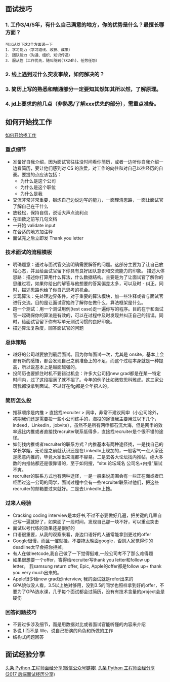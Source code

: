 ## 面试技巧

### 1.	工作3/4/5年，有什么自己满意的地方，你的优势是什么？最擅长哪方面？

```
可以从以下这3个方面说一下
1. 学习能力（学习路线、收获、成果）
2. 团队能力（沟通、组织、知识传递）
3. 服从性（工作优先，随叫随到(7X24h)、任劳任怨）
```
### 2.	线上遇到过什么突发事故，如何解决的？
### 3.	简历上写的熟悉和精通部分一定要知其然知其所以然，了解原理。
### 4.	jd上要求的前几点（非熟悉/了解xxx优先的部分），需重点准备。

## 如何开始找工作

[如何开始找工作](https://wdxtub.com/interview/14520609088903.html)

### 重点细节

 - 准备好自我介绍，因为面试官往往没时间看你简历，或者一边听你自我介绍一边看简历，要让他们感到对 CS 的热爱，对工作的向往和对自己以往经历的自豪。要提的点应该包括：
    * 为什么是这个公司
    * 为什么是这个职位
    * 为什么是我
 - 交流非常非常重要，锻炼自己边说边写的能力，一面理清思路，一面让面试官了解自己在干什么
 - 放轻松，保持自信，说话大声点流利点
 - 在函数之前写几句文档
 - 一开始 validate input
 - 在合适的地方加注释
 - 面试完之后立即发 Thank you letter
 
 ### 技术面试的流程模板
 
 - 明确题意：通过与面试官交流明确需要解答的问题。这部分主要为了让自己放松心态，并且给面试官留下你具有良好团队意识和交流能力的印象。
描述大体思路：描述你打算用什么算法，什么数据结构。主要是为了让面试官了解你的思维过程，如果你给出的解答与他想要的答案偏差太多，可以及时 - 纠正。同时，描述思路也给了你自己思考的机会。
 - 实现算法：先处理边界条件。对于重要的算法模块，加一些注释或者与面试官进行交流。目的是让面试官始终了解你在做什么，算法框架是什么。
 - 跑一个测试：用一个测试用例(test case)走一遍你写的程序。目的在于和面试官一起确保你的算法是有效的，可以在过程中及时发现并纠正自己的错误。同时，给面试官留下你有写单元测试习惯的良好印象。
 - 描述算法复杂度，回答面试官的问题
 
 ### 总体策略
 
- 越好的公司越要放到最后面试。因为你每面试一次，尤其是 onsite，基本上会都有新的感悟，都会发现自己之前准备上的不足，而这个过程本身就是一种提高，所以说基本上是越面越强的。
- 投简历也要抓住时机不要错过机会：许多大公司招new grad都是在某一特定时间内，过了这段招满了就不招了。今年的例子比如微软思科雅虎。这三家公司我都没拿到面试。不过好在flg都是全年招人的。

### 简历怎么投

- 推荐顺序是内推 > 直接找recruiter > 网申，非常不建议网申（小公司除外，初期我们还是需要投一些小公司练手的，海投的途径我主要用过以下几个，indeed，Linkedin，jobvite），虽然不是所有网申都石沉大海，但是网申的效率远比内推或者直接找recruiter联系低得多，直接找recruiter是个很不错的途径。
- 如何找内推或者recruiter的联系方式？内推基本有两种途径找，一是找自己的学长学姐，无论是之前就认识还是在LinkedIn上现加的，一般客气一点人家还是愿意内推的，毕竟大家出来混都不容易。二是去各大论坛找内推帖，绝大多数的内推帖都还是很靠谱的，至于如何搜，“site:论坛域名 公司名+内推”屡试不爽。
- recruiter的联系方式也有两种途径，一是一般来说周围会有一些正在面或者已经面过这一公司的同学，面试过程中会有一些recruiter联系过他们，把这些recruiter的邮箱要过来就好。二是去LinkedIn上搜。

### 过来人经验

- Cracking coding interview是本好书,不过不必要做好几遍，把关键的几章自己写一遍就好了，如果面了一段时间，发现自己那一块不好，可以重点突击
- 面试以考代练的效果还是很好的
- 口语很重要，从我的观察来看，身边口语好的人通常能拿到更过的offer
- Google很慢，而且一催就挂，不要拖太晚面google，否则人家觉得你的deadline太早会把你拒掉。
- 有人在做leetcode,我自己做了一下觉得挺难,一般公司考不了那么难得题
- 如果很想要一个offer，寄得给recruiter写thank you letter和follow up letter。 我samsung return offer, Epic, Apple的offer都是follow up+ thank you very much出来的。
- Apple很少给new grad发interview, 我的面试就是refer出来的
- GPA貌似没人看，3.5以上绝对够用，没到3.5的同学也照样拿到好的offer，不要为了GPA选水课，几乎每个面试都会过简历，没有有技术含量的project会是硬伤

### 回答问题技巧

 - 不要过多涉及细节，而是用数据对比或者面试官能听懂的内容来介绍
 - 多说 I 而不是 We，说自己扮演的角色和所做的工作
 - 结构式问题回答

## 面试经验分享

[头条 Python 工程师面经分享(微信公众号链接)](https://mp.weixin.qq.com/s?__biz=MzA3OTgyMDcwNg==&mid=2650635806&idx=2&sn=667daee72c1001393bb8cd8ff6003b55&chksm=87a47cd3b0d3f5c52fc91feccd847132f49fe73b837babfd4c89ab7399cd4678ec35ff1bf9a1&mpshare=1&scene=1&srcid=0829I4nGhAmB51hYcAamWMhu#rd)
[头条 Python 工程师面经分享(2017 后端面试经历分享)](https://www.rapospectre.com/blog/2017-backend-interview-share)
 
